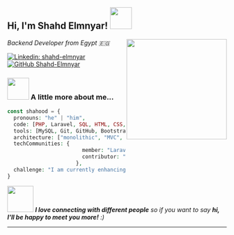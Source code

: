 <h2> Hi, I'm Shahd Elmnyar! <img src="https://media.giphy.com/media/mGcNjsfWAjY5AEZNw6/giphy.gif" width="50"></h2>
<img align='right' src="https://media.giphy.com/media/ieyl9zmCjO4b4t6qoY/giphy.gif" width="230">
<p><em>Backend Developer from Egypt 🇪🇬</em></p>

[![Linkedin: shahd-elmnyar](https://img.shields.io/badge/-shahd--elmnyar-blue?style=flat-square&logo=Linkedin&logoColor=white)](https://www.linkedin.com/in/shahd-elmnyar-6ba009266/)
[![GitHub Shahd-Elmnyar](https://img.shields.io/github/followers/Shahd-Elmnyar?label=follow&style=social)](https://github.com/Shahd-Elmnyar)


### <img src="https://media.giphy.com/media/VgCDAzcKvsR6OM0uWg/giphy.gif" width="50"> A little more about me...  

```php
const shahood = {
  pronouns: "he" | "him",
  code: [PHP, Laravel, SQL, HTML, CSS, JavaScript],
  tools: [MySQL, Git, GitHub, Bootstrap, Composer],
  architecture: ["monolithic", "MVC", "REST API"],
  techCommunities: {
                        member: "Laravel Egypt",
                        contributor: "Open Source Projects"
                      },
  challenge: "I am currently enhancing my skills with advanced Laravel features and contributing to open-source projects"
}
```

<img src="https://media.giphy.com/media/LnQjpWaON8nhr21vNW/giphy.gif" width="60"> <em><b>I love connecting with different people</b> so if you want to say <b>hi, I'll be happy to meet you more!</b> :)</em>

---
